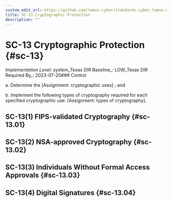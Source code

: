```yaml
---
custom_edit_url: https://github.com/tamus-cyber/standards.cyber.tamus.edu/tree/main/static/content/tamus.edu/TAMUS_profile.xml
title: SC-13 Cryptographic Protection
description: ""
---
```


# SC-13 Cryptographic Protection {#sc-13}

_Implementation Level_: system_Texas DIR Baseline_: LOW_Texas DIR Required By_: 2023-07-20### Control

a. Determine the [Assignment: cryptographic uses] ; and

b. Implement the following types of cryptography required for each specified cryptographic use: [Assignment: types of cryptography].

## SC-13(1) FIPS-validated Cryptography {#sc-13.01}

## SC-13(2) NSA-approved Cryptography {#sc-13.02}

## SC-13(3) Individuals Without Formal Access Approvals {#sc-13.03}

## SC-13(4) Digital Signatures {#sc-13.04}

